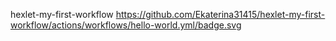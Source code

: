  hexlet-my-first-workflow
https://github.com/Ekaterina31415/hexlet-my-first-workflow/actions/workflows/hello-world.yml/badge.svg